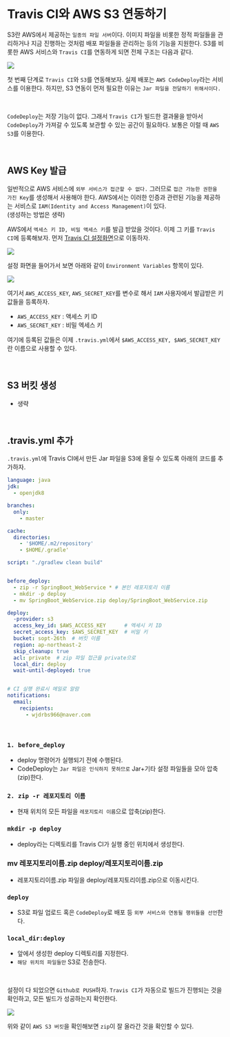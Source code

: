 # Travis CI와 AWS S3 연동하기

S3란 AWS에서 제공하는 `일종의 파일 서버`이다. 이미지 파일을 비롯한 정적 파일들을 관리하거나 지금 진행하는 것처럼 배포 파일들을 관리하는 등의 기능을 지원한다.
S3를 비롯한 AWS 서비스와 `Travis CI`를 연동하게 되면 전체 구조는 다음과 같다.

<img src="https://user-images.githubusercontent.com/45676906/95607939-6a9dd480-0a97-11eb-8d68-55000fda8654.png">

<br>

첫 번째 단계로 `Travis CI`와 `S3`를 연동해보자. 실제 배포는 `AWS CodeDeploy`라는 서비스를 이용한다. 하지만, S3 연동이 먼저 필요한 이유는 `Jar 파일을 전달하기 위해서이다.`

<br>

`CodeDeploy`는 저장 기능이 없다. 그래서 `Travis CI`가 빌드한 결과물을 받아서 `CodeDeploy`가 가져갈 수 있도록 보관할 수 있는 공간이 필요하다. 보통은 이럴 때 `AWS S3`를 이용한다.

<br>

## AWS Key 발급

일반적으로 AWS 서비스에 `외부 서비스가 접근할 수 없다.` 그러므로 `접근 가능한 권한을 가진 Key`를 생성해서 사용해야 한다.
AWS에서는 이러한 인증과 관련된 기능을 제공하는 서비스로 `IAM(Identity and Access Management)`이 있다.  
(생성하는 방법은 생략)

AWS에서 `엑세스 키 ID, 비밀 액세스 키`를 발급 받았을 것이다. 이제 그 키를 `Travis CI`에 등록해보자.
먼저 [Travis CI 설정화면](https://travis-ci.org)으로 이동하자.  


<img src="https://user-images.githubusercontent.com/45676906/95608946-df254300-0a98-11eb-8066-e9b79908b96f.png">

<br>

설정 화면을 들어가서 보면 아래와 같이 `Environment Variables` 항목이 있다. 

<img src="https://user-images.githubusercontent.com/45676906/95609242-607cd580-0a99-11eb-9030-7ab25ce19c41.png">

<br>

여기서 `AWS_ACCESS_KEY`, `AWS_SECRET_KEY`를 변수로 해서 `IAM` 사용자에서 발급받은 키 값들을 등록하자.

- `AWS_ACCESS_KEY` : 액세스 키 ID
- `AWS_SECRET_KEY` : 비밀 엑세스 키

여기에 등록된 값들은 이제 `.travis.yml`에서 `$AWS_ACCESS_KEY, $AWS_SECRET_KEY`란 이름으로 사용할 수 있다. 

<br>

## S3 버킷 생성

- 생략

<br>

## .travis.yml 추가

`.travis.yml`에 Travis CI에서 만든 Jar 파일을 S3에 올릴 수 있도록 아래의 코드를 추가하자.

```yaml
language: java
jdk:
  - openjdk8

branches:
  only:
    - master

cache:
  directories:
    - '$HOME/.m2/repository'
    - $HOME/.gradle'

script: "./gradlew clean build"


before_deploy:
  - zip -r SpringBoot_WebService * # 본인 레포지토리 이름
  - mkdir -p deploy
  - mv SpringBoot_WebService.zip deploy/SpringBoot_WebService.zip

deploy:
  -provider: s3
  access_key_id: $AWS_ACCESS_KEY      # 엑세시 키 ID
  secret_access_key: $AWS_SECRET_KEY  # 비밀 키
  bucket: sopt-26th  # 버킷 이름
  region: ap-northeast-2
  skip_cleanup: true
  acl: private  # zip 파일 접근을 private으로
  local_dir: deploy
  wait-until-deployed: true


# CI 실행 완료시 메일로 알람
notifications:
  email:
    recipients:
      - wjdrbs966@naver.com
```

<br>

### `1. before_deploy`

- deploy 명령어가 실행되기 전에 수행된다.
- CodeDeploy는 `Jar 파일은 인식하지 못하므로` Jar+기타 설정 파일들을 모아 압축(zip)한다. 

### `2. zip -r 레포지토리 이름`

- 현재 위치의 모든 파일을 `레포지토리 이름`으로 압축(zip)한다.

### `mkdir -p deploy`

- deploy라는 디렉토리를 Travis CI가 실행 중인 위치에서 생성한다.

### mv 레포지토리이름.zip deploy/레포지토리이름.zip

- 레포지토리이름.zip 파일을 deploy/레포지토리이름.zip으로 이동시킨다. 

### `deploy`

- S3로 파일 업로드 혹은 `CodeDeploy`로 배포 등 `외부 서비스와 연동될 행위들을 선언`한다.

### `local_dir:deploy`

- 앞에서 생성한 deploy 디렉토리를 지정한다.
- `해당 위치의 파일들만` S3로 전송한다. 

<br>

설정이 다 되었으면 `Github로 PUSH`하자. `Travis CI`가 자동으로 빌드가 진행되는 것을 확인하고, 모든 빌드가 성공하는지 확인한다.

<img src="https://user-images.githubusercontent.com/45676906/95611813-51982200-0a9d-11eb-8865-2b9c82dc4e68.png">

<br>


위와 같이 `AWS S3 버킷`을 확인해보면 `zip`이 잘 올라간 것을 확인할 수 있다.



